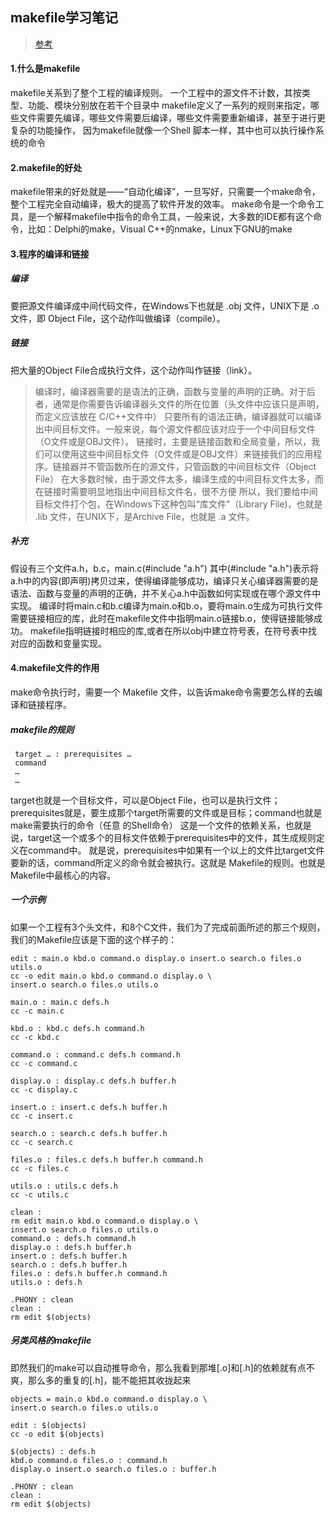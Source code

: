 ## makefile学习笔记  

> [参考](https://tieba.baidu.com/p/591519800?pn=0)

#### 1.什么是makefile
>
  makefile关系到了整个工程的编译规则。
  一个工程中的源文件不计数，其按类型、功能、模块分别放在若干个目录中
  makefile定义了一系列的规则来指定，哪些文件需要先编译，哪些文件需要后编译，哪些文件需要重新编译，甚至于进行更复杂的功能操作，
  因为makefile就像一个Shell 脚本一样，其中也可以执行操作系统的命令

#### 2.makefile的好处
>
  makefile带来的好处就是——“自动化编译”，一旦写好，只需要一个make命令，整个工程完全自动编译，极大的提高了软件开发的效率。
  make命令是一个命令工具，是一个解释makefile中指令的命令工具，一般来说，大多数的IDE都有这个命令，比如：Delphi的make，Visual C++的nmake，Linux下GNU的make


#### 3.程序的编译和链接

##### 编译
>
   要把源文件编译成中间代码文件，在Windows下也就是 .obj 文件，UNIX下是 .o 文件，即 Object File，这个动作叫做编译（compile）。

##### 链接
>
   把大量的Object File合成执行文件，这个动作叫作链接（link）。

>  编译时，编译器需要的是语法的正确，函数与变量的声明的正确。对于后者，通常是你需要告诉编译器头文件的所在位置（头文件中应该只是声明，而定义应该放在 C/C++文件中）
   只要所有的语法正确，编译器就可以编译出中间目标文件。一般来说，每个源文件都应该对应于一个中间目标文件（O文件或是OBJ文件）。
   链接时，主要是链接函数和全局变量，所以，我们可以使用这些中间目标文件（O文件或是OBJ文件）来链接我们的应用程序。链接器并不管函数所在的源文件，只管函数的中间目标文件（Object File）
   在大多数时候，由于源文件太多，编译生成的中间目标文件太多，而在链接时需要明显地指出中间目标文件名，很不方便
   所以，我们要给中间目标文件打个包，在Windows下这种包叫“库文件”（Library File)，也就是 .lib 文件，在UNIX下，是Archive File，也就是 .a 文件。

##### 补充
>
 假设有三个文件a.h，b.c，main.c(#include "a.h")
 其中(#include "a.h")表示将a.h中的内容(即声明)拷贝过来，使得编译能够成功，编译只关心编译器需要的是语法、函数与变量的声明的正确，并不关心a.h中函数如何实现或在哪个源文件中实现。
 编译时将main.c和b.c编译为main.o和b.o，要将main.o生成为可执行文件需要链接相应的库，此时在makefile文件中指明main.o链接b.o，使得链接能够成功。
 makefile指明链接时相应的库,或者在所以obj中建立符号表，在符号表中找对应的函数和变量实现。

#### 4.makefile文件的作用
>
  make命令执行时，需要一个 Makefile 文件，以告诉make命令需要怎么样的去编译和链接程序。

##### makefile的规则
```
 target … : prerequisites …
 command
 …
 …
 ```

 >
   target也就是一个目标文件，可以是Object File，也可以是执行文件；prerequisites就是，要生成那个target所需要的文件或是目标；command也就是make需要执行的命令（任意 的Shell命令）
   这是一个文件的依赖关系，也就是说，target这一个或多个的目标文件依赖于prerequisites中的文件，其生成规则定义在command中。
   就是说，prerequisites中如果有一个以上的文件比target文件要新的话，command所定义的命令就会被执行。这就是 Makefile的规则。也就是Makefile中最核心的内容。


##### 一个示例
>
  如果一个工程有3个头文件，和8个C文件，我们为了完成前面所述的那三个规则，我们的Makefile应该是下面的这个样子的：

```
edit : main.o kbd.o command.o display.o insert.o search.o files.o utils.o
cc -o edit main.o kbd.o command.o display.o \
insert.o search.o files.o utils.o

main.o : main.c defs.h
cc -c main.c

kbd.o : kbd.c defs.h command.h
cc -c kbd.c

command.o : command.c defs.h command.h
cc -c command.c

display.o : display.c defs.h buffer.h
cc -c display.c

insert.o : insert.c defs.h buffer.h
cc -c insert.c

search.o : search.c defs.h buffer.h
cc -c search.c

files.o : files.c defs.h buffer.h command.h
cc -c files.c

utils.o : utils.c defs.h
cc -c utils.c

clean :
rm edit main.o kbd.o command.o display.o \
insert.o search.o files.o utils.o
command.o : defs.h command.h
display.o : defs.h buffer.h
insert.o : defs.h buffer.h
search.o : defs.h buffer.h
files.o : defs.h buffer.h command.h
utils.o : defs.h

.PHONY : clean
clean :
rm edit $(objects)
```

##### 另类风格的makefile
>
  即然我们的make可以自动推导命令，那么我看到那堆[.o]和[.h]的依赖就有点不爽，那么多的重复的[.h]，能不能把其收拢起来

```
objects = main.o kbd.o command.o display.o \
insert.o search.o files.o utils.o

edit : $(objects)
cc -o edit $(objects)

$(objects) : defs.h
kbd.o command.o files.o : command.h
display.o insert.o search.o files.o : buffer.h

.PHONY : clean
clean :
rm edit $(objects)
```
